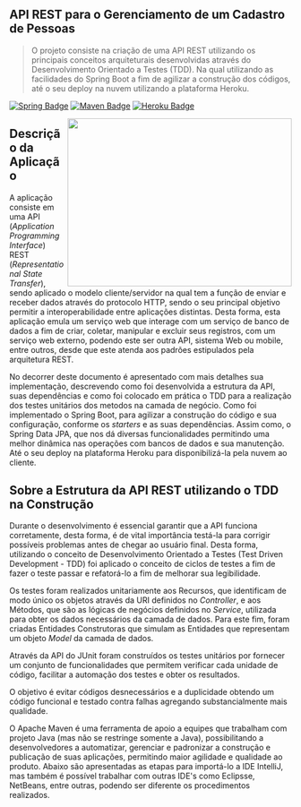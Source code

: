 ## API REST para o Gerenciamento de um Cadastro de Pessoas
> O projeto consiste na criação de uma API REST utilizando os principais conceitos arquiteturais desenvolvidas através do Desenvolvimento Orientado a Testes (TDD). Na qual utilizando as facilidades do Spring Boot a fim de agilizar a construção dos códigos, até o seu deploy na nuvem utilizando a plataforma Heroku.

[![Spring Badge](https://img.shields.io/badge/-Spring-brightgreen?style=flat-square&logo=Spring&logoColor=white&link=https://spring.io/)](https://spring.io/)
[![Maven Badge](https://img.shields.io/badge/-MAVEN-000?style=flat-square&logo=MAVEN&logoColor=white&link=https://maven.apache.org/)](https://maven.apache.org/)
[![Heroku Badge](https://img.shields.io/badge/-Heroku-purple?style=flat-square&logo=Heroku&logoColor=white&link=https://id.heroku.com/)](https://id.heroku.com/)


<img align="right" width="400" height="300" src="https://matheuspcarvalhoblog.files.wordpress.com/2018/05/spring-framework.png">

## Descrição da Aplicação
A aplicação consiste em uma API (*Application Programming Interface*) REST (*Representational State Transfer*), sendo aplicado o modelo cliente/servidor na qual tem a função de enviar e receber dados através do protocolo HTTP, sendo o seu principal objetivo permitir a interoperabilidade entre aplicações distintas. Desta forma, esta aplicação emula um serviço web que interage com um serviço de banco de dados a fim de criar, coletar, manipular e excluir seus registros, com um serviço web externo, podendo este ser outra API, sistema Web ou mobile, entre outros, desde que este atenda aos padrões estipulados pela arquitetura REST.

No decorrer deste documento é apresentado com mais detalhes sua implementação, descrevendo como foi desenvolvida a estrutura da API, suas dependências e como foi colocado em prática o TDD para a realização dos testes unitários dos metodos na camada de negócio. Como foi implementado o Spring Boot, para agilizar a construção do código e sua configuração, conforme os *starters* e as suas dependências. Assim como, o Spring Data JPA, que nos dá diversas funcionalidades permitindo uma melhor dinâmica nas operações com bancos de dados e sua manutenção. Até o seu deploy na plataforma Heroku para disponibilizá-la pela nuvem ao cliente.

## Sobre a Estrutura da API REST utilizando o TDD na Construção
Durante o desenvolvimento é essencial garantir que a API funciona corretamente, desta forma, é de vital importância testá-la para corrigir possíveis problemas antes de chegar ao usuário final. Desta forma, utilizando o conceito de Desenvolvimento Orientado a Testes (Test Driven Development - TDD) foi aplicado o conceito de ciclos de testes a fim de fazer o teste passar e refatorá-lo a fim de melhorar sua legibilidade.

Os testes foram realizados unitariamente aos Recursos, que identificam de modo único os objetos através da URI definidos no *Controller*, e aos Métodos, que são as lógicas de negócios definidos no *Service*, utilizada para obter os dados necessários da camada de dados. Para este fim, foram criadas Entidades Construtoras que simulam as Entidades que representam um objeto *Model* da camada de dados.

Através da API do JUnit foram construídos os testes unitários por fornecer um conjunto de funcionalidades que permitem verificar cada unidade de código, facilitar a automação dos testes e obter os resultados. 

O objetivo é evitar códigos desnecessários e a duplicidade obtendo um código funcional e testado contra falhas agregando substancialmente mais qualidade.

O Apache Maven é uma ferramenta de apoio a equipes que trabalham com projeto Java (mas não se restringe somente a Java), possibilitando a desenvolvedores a automatizar, gerenciar e padronizar a construção e publicação de suas aplicações, permitindo maior agilidade e qualidade ao produto.
Abaixo são apresentadas as etapas para importá-lo a IDE IntelliJ, mas também é possível trabalhar com outras IDE's como Eclipsse, NetBeans, entre outras, podendo ser diferente os procedimentos realizados.